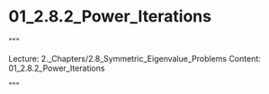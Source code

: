 # 01_2.8.2_Power_Iterations

"""

Lecture: 2._Chapters/2.8_Symmetric_Eigenvalue_Problems
Content: 01_2.8.2_Power_Iterations

"""

